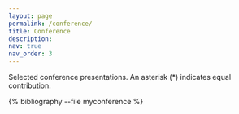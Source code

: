 ```yaml
---
layout: page
permalink: /conference/
title: Conference
description: 
nav: true
nav_order: 3
---
```

<!-- _pages/conference.md -->

Selected conference presentations. An asterisk (*) indicates equal contribution.

<div class="publications">

{% bibliography --file myconference %}

</div>
